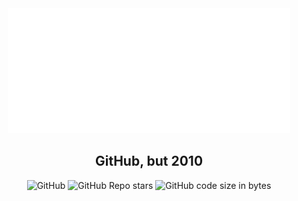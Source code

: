 <div align="center">
  <img src="app/assets/images/logo-white.svg" height="200px">

  <h2>GitHub, but 2010</h2>

  <img alt="GitHub" src="https://img.shields.io/github/license/go-gitnub/gitnub">
  <img alt="GitHub Repo stars" src="https://img.shields.io/github/stars/go-gitnub/gitnub">
  <img alt="GitHub code size in bytes" src="https://img.shields.io/github/languages/code-size/go-gitnub/gitnub">
</div>
